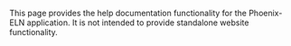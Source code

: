 This page provides the help documentation functionality for the Phoenix-ELN application. It is not intended to provide standalone website functionality.
